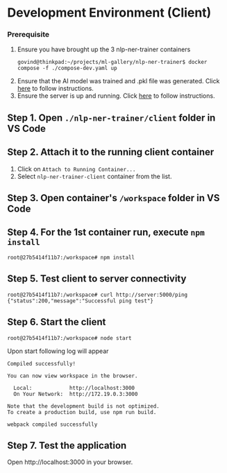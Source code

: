 # Development Environment (Client)

### Prerequisite

1. Ensure you have brought up the 3 nlp-ner-trainer containers
    ```
    govind@thinkpad:~/projects/ml-gallery/nlp-ner-trainer$ docker compose -f ./compose-dev.yaml up
    ```
2. Ensure that the AI model was trained and .pkl file was generated. Click [here](../app/README.md) to follow instructions.
3. Ensure the server is up and running. Click [here](../server/README.md) to follow instructions.

## Step 1. Open `./nlp-ner-trainer/client` folder in VS Code

## Step 2. Attach it to the running client container

1. Click on `Attach to Running Container...`
2. Select `nlp-ner-trainer-client` container from the list.

## Step 3. Open container's `/workspace` folder in VS Code

## Step 4. For the 1st container run, execute `npm install`

```
root@27b5414f11b7:/workspace# npm install
```

## Step 5. Test client to server connectivity

```
root@27b5414f11b7:/workspace# curl http://server:5000/ping
{"status":200,"message":"Successful ping test"}
```

## Step 6. Start the client

```
root@27b5414f11b7:/workspace# node start
```

Upon start following log will appear

```
Compiled successfully!

You can now view workspace in the browser.

  Local:            http://localhost:3000
  On Your Network:  http://172.19.0.3:3000

Note that the development build is not optimized.
To create a production build, use npm run build.

webpack compiled successfully
```

## Step 7. Test the application

Open http://localhost:3000 in your browser.
